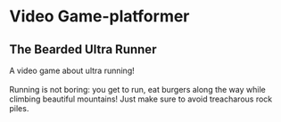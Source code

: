 # Video Game-platformer
## The Bearded Ultra Runner
A video game about ultra running!
<br> 
<br> Running is not boring: you get to run, eat burgers along the way while climbing beautiful mountains! 
Just make sure to avoid treacharous rock piles.
<br> 

